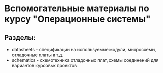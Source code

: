 # Вспомогательные материалы по курсу "Операционные системы"

## Разделы:
* datasheets - спецификации на используемые модули, микросхемы, отладочные платы и т.д.
* schematics - схемотехника отладочных плат, схемы соединений для вариантов курсовых проектов